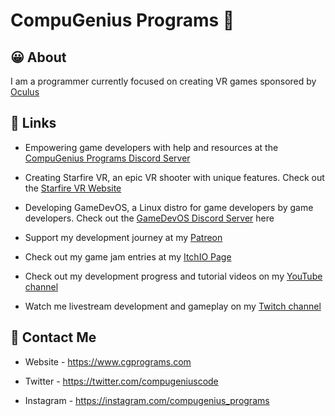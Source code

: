 # CompuGenius Programs 👋

## 😀 About
I am a programmer currently focused on creating VR games sponsored by [Oculus](https://www.oculus.com)

## 🔗 Links
- Empowering game developers with help and resources at the [CompuGenius Programs Discord Server](https://discord.gg/4gc5fQf)
- Creating Starfire VR, an epic VR shooter with unique features. Check out the [Starfire VR Website](https://starfire.cgprograms.com)
- Developing GameDevOS, a Linux distro for game developers by game developers. Check out the [GameDevOS Discord Server](https://discord.gg/FfgVm7Z) here

- Support my development journey at my [Patreon](https://patreon.com/CompuGeniusPrograms)

- Check out my game jam entries at my [ItchIO Page](https://compugenius-programs.itch.io)

- Check out my development progress and tutorial videos on my [YouTube channel](https://www.youtube.com/channel/UCW7RfG26VQTchAmw_fgMV9g)

- Watch me livestream development and gameplay on my [Twitch channel](https://www.twitch.tv/compugeniusprograms)


## 📧 Contact Me

- Website - https://www.cgprograms.com

- Twitter - https://twitter.com/compugeniuscode

- Instagram - https://instagram.com/compugenius_programs
